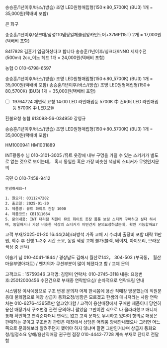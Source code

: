
송승훈/1년이후/바스/(방습) 조명 LED원형매립형(150＊80_5700K) (BU3) 1개 = 35,000원(택배비 포함)


큰 화구 


송승훈/1년이후/싱크대/삼성110댐핑일체클립앙카인도어+37MP(15T) 2개 = 17,000원(택배비 포함)



8417828 김훈기  입금하셨다고 합니다 
송승훈/1년이후/싱크대/INNO 세제수전(500ml) 2cc_이노 헤드 1개 = 24,000원(택배비 포함)


농협
O 010-6798-6597


송승훈/1년이후/바스/(방습) 조명 LED원형매립형(150＊80_5700K) (BU3) 1개 = 35,000원(택배비 포함)
송승훈/1년이후/바스/(방습) 조명 LED원형매립형(150＊80_5700K) (BU3) 1개 = 35,000원(택배비 포함)
 

- [ ] 19764724 재연락 요청 14:00
LED 라인매립등 5700K 中 컨버터 
LED 라인매립등 5700K 中 LED모듈


환불요청
농협
613098-56-034950
강영규


송승훈/1년이후/바스/(방습) 조명 LED원형매립형(150＊80_5700K) (BU3) 1개 = 35,000원(택배비 포함)


HM1000941
HM1001889



INT황동수 님  010-3101-3005 /뮤트 옷장에 내부 구멍을 가릴 수 있는 스키커가 별도로 없는 것으로 보이는데， 혹시 동일한 혹은 가장 비슷한 색상의 스티커가 무엇인지문의


국민
O 010-7458-9412


```
안녕하세요~!

1. 원오더: 0311247202
2. 출고일: 2025-01-20
3. 제품명: 뮤트 화이트 긴장 1000
4. 제품코드: CBIB11664
5. 문의내용: INT 대리점 직원이 뮤트 화이트 옷장 몸통 보링 스티커 구매하고 싶다 하시며, 동일하거나 가장 비슷한 색상의 스티커가 어떤건지 문의요청하셨는데, 확인 가능할까요?
```



고객 부재/2025-01-20 16:44(2회)/좌방석 가죽 교체 시 수리비 출장비 포함 대략 11만원, 회수 후 진행 1~2주 시간 소요, 동일 색상 교체 불가(블랙, 베이지, 아이보리, 브라운 색상 중 선택)




이슬기 님  010-4041-1844  / 경상남도 김해시 월산로142，  304-503 (부곡동， 월산마을부영아파트) / 벤치의자 쿠션부분이 많이 헤졌다고 함 / 교체 문의



고객코드 : 15759346
고객명: 김영미
연락처: 010-2745-3118
내용: 요청번호:25012000456 수전건으로 부재중 연락받으심/ 순차적으로 연락드림 안내



시스템장 이사예정으로 구조 변경 문의차 어제 한시쯤에 용산 직매장 방문했는데 직원분 응대 불쾌함으로 매장 상급자 통화요청/성함은 모르겠고  한샘의 매니저라는 사람 연락처는 010-6276-4365로만 알고있다함 / 고객이 용산매장에서 구매한 제품이니 당연히 용산 매장가서 구조변경 관련 문의하니 팔았음 그만이란 식으로 나 몰라라했고 매니저 통해 확인하고 연락준다더니 연락도 없고 고객 문자도 무시하고 있다며 항의로 매장은 판매하는 곳이고 구조변경 관련은 매장에서 상담은 어려움 양해안내했으나 그러면 어느쪽으로 문의해보라 알려주던지 했어야 하지 않냐며 팔면 그만인거냐며 상급자 통화요청/일정소요 양해/용산직매장 권구현 점장 010-4442-7728 계속 부재로 잔디로 전달함